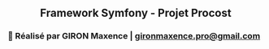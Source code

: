 <div align="center">

## Framework Symfony - Projet Procost
    
</div>

### 🚀 Réalisé par GIRON Maxence | gironmaxence.pro@gmail.com
